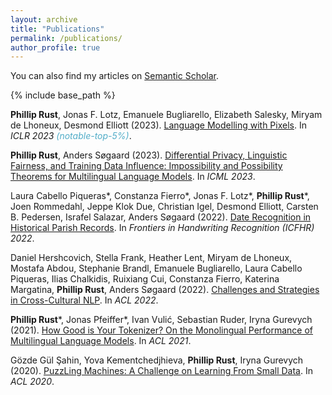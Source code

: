 ```yaml
---
layout: archive
title: "Publications"
permalink: /publications/
author_profile: true
---
```


You can also find my articles on <a href="https://www.semanticscholar.org/author/Phillip-Rust/1660797358">Semantic Scholar</a>.

{% include base_path %}

<p><b>Phillip Rust</b>, Jonas F. Lotz, Emanuele Bugliarello, Elizabeth Salesky, Miryam de Lhoneux, Desmond Elliott (2023). <a href="https://openreview.net/forum?id=FkSp8VW8RjH">Language Modelling with Pixels</a>. In <i>ICLR 2023 <span style="color: #52adc8">(notable-top-5%)</span></i>.</p>

<p><b>Phillip Rust</b>, Anders Søgaard (2023). <a href="https://proceedings.mlr.press/v202/rust23a/rust23a.pdf">Differential Privacy, Linguistic Fairness, and Training Data Influence: Impossibility and Possibility Theorems for Multilingual Language Models</a>. In <i>ICML 2023</i>.</p>

<p>Laura Cabello Piqueras*, Constanza Fierro*, Jonas F. Lotz*, <b>Phillip Rust</b>*, Joen Rommedahl, Jeppe Klok Due, Christian Igel, Desmond Elliott, Carsten B. Pedersen, Israfel Salazar, Anders Søgaard (2022). <a href="https://link.springer.com/chapter/10.1007/978-3-031-21648-0_4">Date Recognition in Historical Parish Records</a>. In <i>Frontiers in Handwriting Recognition (ICFHR) 2022</i>.</p>

<p>Daniel Hershcovich, Stella Frank, Heather Lent, Miryam de Lhoneux, Mostafa Abdou, Stephanie Brandl, Emanuele Bugliarello, Laura Cabello Piqueras, Ilias Chalkidis, Ruixiang Cui, Constanza Fierro, Katerina Margatina, <b>Phillip Rust</b>, Anders Søgaard (2022). <a href="https://arxiv.org/abs/2203.10020">Challenges and Strategies in Cross-Cultural NLP</a>. In <i>ACL 2022</i>.</p>

<p><b>Phillip Rust</b>*, Jonas Pfeiffer*, Ivan Vulić, Sebastian Ruder, Iryna Gurevych (2021). <a href="https://aclanthology.org/2021.acl-long.243/">How Good is Your Tokenizer? On the Monolingual Performance of Multilingual Language Models</a>. In <i>ACL 2021</i>.<p>

<p>Gözde Gül Şahin, Yova Kementchedjhieva, <b>Phillip Rust</b>, Iryna Gurevych (2020). <a href="https://aclanthology.org/2020.acl-main.115/">PuzzLing Machines: A Challenge on Learning From Small Data</a>. In <i>ACL 2020</i>.</p>
